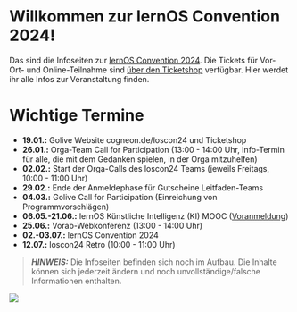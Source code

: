 # Willkommen zur lernOS Convention 2024!

Das sind die Infoseiten zur [lernOS Convention 2024](https://cogneon.de/loscon24). Die Tickets für Vor-Ort- und Online-Teilnahme sind [über den Ticketshop](https://pretix.eu/cogneon/loscon24/) verfügbar. Hier werdet ihr alle Infos zur Veranstaltung finden.

# Wichtige Termine
- **19.01.:** Golive Website cogneon.de/loscon24 und Ticketshop
- **26.01.:** Orga-Team Call for Participation (13:00 - 14:00 Uhr, Info-Termin für alle, die mit dem Gedanken spielen, in der Orga mitzuhelfen)
- **02.02.:** Start der Orga-Calls des loscon24 Teams (jeweils Freitags, 10:00 - 11:00 Uhr)
- **29.02.:** Ende der Anmeldephase für Gutscheine Leitfaden-Teams
- **04.03.:** Golive Call for Participation (Einreichung von Programmvorschlägen)
- **06.05.-21.06.:** lernOS Künstliche Intelligenz (KI) MOOC ([Voranmeldung](https://www.meetup.com/de-DE/cogneon/events/297769514/))
- **25.06.:** Vorab-Webkonferenz (13:00 - 14:00 Uhr)
- **02.-03.07.:** lernOS Convention 2024
- **12.07.:** loscon24 Retro (10:00 - 11:00 Uhr)

> **_HINWEIS:_**  Die Infoseiten befinden sich noch im Aufbau. Die Inhalte können sich jederzeit ändern und noch unvollständige/falsche Informationen enthalten.

![](https://media4.giphy.com/media/Pk9ThuWSq6zIGKQBkB/giphy.gif?cid=ecf05e4735pxa1z6mz3a835k18kn4c1fa7hbdfo7vo6nykop&ep=v1_gifs_search&rid=giphy.gif&ct=g)